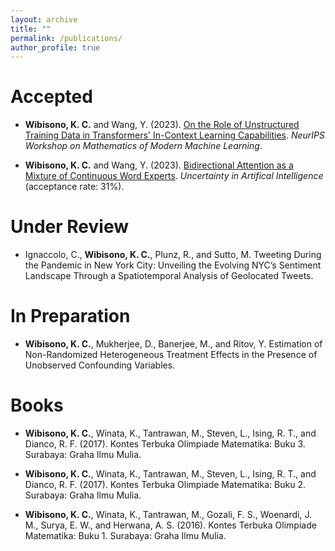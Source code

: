 ```yaml
---
layout: archive
title: ""
permalink: /publications/
author_profile: true
---
```


Accepted
======
* **Wibisono, K. C.** and Wang, Y. (2023). [On the Role of Unstructured Training Data in Transformers' In-Context Learning Capabilities](http://k-wib.github.io/files/icl_paper.pdf). _NeurIPS Workshop on Mathematics of Modern Machine Learning_.

* **Wibisono, K. C.** and Wang, Y. (2023). [Bidirectional Attention as a Mixture of Continuous Word Experts](http://k-wib.github.io/files/attn_paper.pdf). _Uncertainty in Artifical Intelligence_ (acceptance rate: 31%).

Under Review
======
* Ignaccolo, C., **Wibisono, K. C.**, Plunz, R., and Sutto, M. Tweeting During the Pandemic in New York City: Unveiling the Evolving NYC’s Sentiment Landscape Through a Spatiotemporal Analysis of Geolocated Tweets.

In Preparation
======
* **Wibisono, K. C.**, Mukherjee, D., Banerjee, M., and Ritov, Y. Estimation of Non-Randomized Heterogeneous Treatment Effects in the Presence of Unobserved Confounding Variables.

Books
=====
* **Wibisono, K. C.**, Winata, K., Tantrawan, M., Steven, L., Ising, R. T., and Dianco, R. F. (2017). Kontes Terbuka Olimpiade Matematika: Buku 3. Surabaya: Graha Ilmu Mulia.

* **Wibisono, K. C.**, Winata, K., Tantrawan, M., Steven, L., Ising, R. T., and Dianco, R. F. (2017). Kontes Terbuka Olimpiade Matematika: Buku 2. Surabaya: Graha Ilmu Mulia.

* **Wibisono, K. C.**, Winata, K., Tantrawan, M., Gozali, F. S., Woenardi, J. M., Surya, E. W., and Herwana, A. S. (2016). Kontes Terbuka Olimpiade Matematika: Buku 1. Surabaya: Graha Ilmu Mulia.
